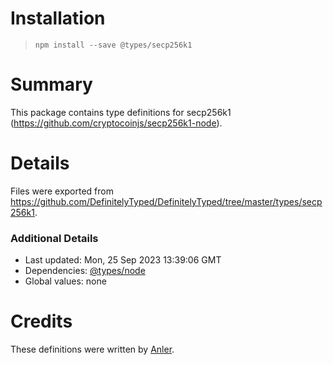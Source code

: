 # Installation
> `npm install --save @types/secp256k1`

# Summary
This package contains type definitions for secp256k1 (https://github.com/cryptocoinjs/secp256k1-node).

# Details
Files were exported from https://github.com/DefinitelyTyped/DefinitelyTyped/tree/master/types/secp256k1.

### Additional Details
 * Last updated: Mon, 25 Sep 2023 13:39:06 GMT
 * Dependencies: [@types/node](https://npmjs.com/package/@types/node)
 * Global values: none

# Credits
These definitions were written by [Anler](https://github.com/anler).
